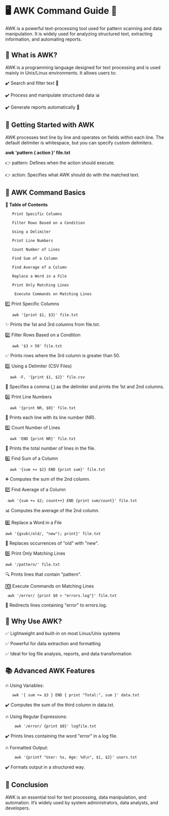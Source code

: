 
# **🖥️ AWK Command Guide 📜** #

AWK is a powerful text-processing tool used for pattern scanning and data manipulation. It is widely used for analyzing structured text, extracting information, and automating reports.

## **📌 What is AWK?** ##

AWK is a programming language designed for text processing and is used mainly in Unix/Linux environments. It allows users to:

✔️ Search and filter text 📑

✔️ Process and manipulate structured data 📊

✔️ Generate reports automatically 📜

## 🚀 Getting Started with AWK
AWK processes text line by line and operates on fields within each line. The default delimiter is whitespace, but you can specify custom delimiters.


 **awk 'pattern { action }' file.txt** 

👉 pattern: Defines when the action should execute.

👉 action: Specifies what AWK should do with the matched text.

## 🌟 AWK Command Basics ##



**📌 Table of Contents**

       Print Specific Columns

       Filter Rows Based on a Condition

       Using a Delimiter

       Print Line Numbers

       Count Number of Lines

       Find Sum of a Column

       Find Average of a Column

       Replace a Word in a File

       Print Only Matching Lines

        Execute Commands on Matching Lines


1️⃣    Print Specific Columns


       awk '{print $1, $3}' file.txt


✨ Prints the 1st and 3rd columns from file.txt.


2️⃣    Filter Rows Based on a Condition


       awk '$3 > 50' file.txt


✅ Prints rows where the 3rd column is greater than 50.


3️⃣    Using a Delimiter (CSV Files)


      awk -F, '{print $1, $2}' file.csv


📌 Specifies a comma (,) as the delimiter and prints the 1st and 2nd columns.


4️⃣    Print Line Numbers


      awk '{print NR, $0}' file.txt


📄 Prints each line with its line number (NR).


5️⃣    Count Number of Lines


      awk 'END {print NR}' file.txt


🔢 Prints the total number of lines in the file.


6️⃣    Find Sum of a Column


      awk '{sum += $2} END {print sum}' file.txt


➕ Computes the sum of the 2nd column.


7️⃣    Find Average of a Column


     awk '{sum += $2; count++} END {print sum/count}' file.txt


📊 Computes the average of the 2nd column.


8️⃣    Replace a Word in a File


    awk '{gsub(/old/, "new"); print}' file.txt


🔄 Replaces occurrences of "old" with "new".


9️⃣    Print Only Matching Lines


    awk '/pattern/' file.txt


🔍 Prints lines that contain "pattern".


🔟    Execute Commands on Matching Lines


     awk '/error/ {print $0 > "errors.log"}' file.txt


🚨 Redirects lines containing "error" to errors.log.





## 🎯 Why Use AWK? ##

✅ Lightweight and built-in on most Linux/Unix systems

✅ Powerful for data extraction and formatting

✅ Ideal for log file analysis, reports, and data transformation


## 📚 Advanced AWK Features ##
🔥 Using Variables:

       awk '{ sum += $3 } END { print "Total:", sum }' data.txt
       
✔️ Computes the sum of the third column in data.txt.


🔥 Using Regular Expressions:


        awk '/error/ {print $0}' logfile.txt
        
✔️ Prints lines containing the word "error" in a log file.


🔥 Formatted Output:

        awk '{printf "User: %s, Age: %d\n", $1, $2}' users.txt
        
✔️ Formats output in a structured way.


## 🌟 Conclusion ##

AWK is an essential tool for text processing, data manipulation, and automation. It’s widely used by system administrators, data analysts, and developers.





